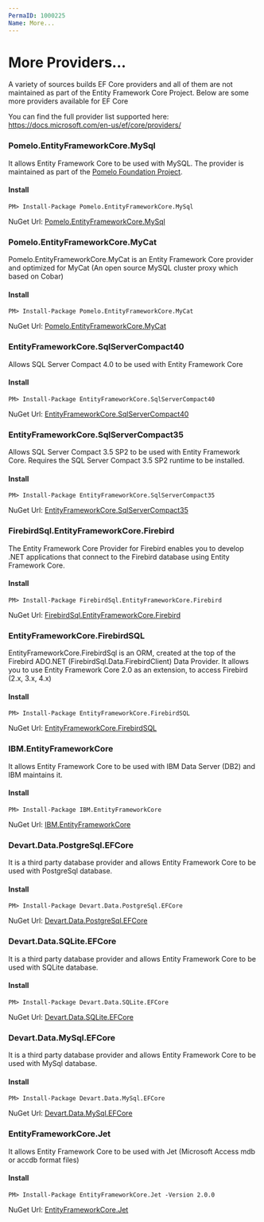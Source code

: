 ```yaml
---
PermaID: 1000225
Name: More...
---
```


# More Providers...

A variety of sources builds EF Core providers and all of them are not maintained as part of the Entity Framework Core Project. Below are some more providers available for EF Core

You can find the full provider list supported here: <a href="https://docs.microsoft.com/en-us/ef/core/providers/" target="_blank">https://docs.microsoft.com/en-us/ef/core/providers/</a>

### Pomelo.EntityFrameworkCore.MySql

It allows Entity Framework Core to be used with MySQL. The provider is maintained as part of the [Pomelo Foundation Project](https://github.com/PomeloFoundation/Pomelo.EntityFrameworkCore.MySql).

#### Install

`PM> Install-Package Pomelo.EntityFrameworkCore.MySql`

NuGet Url: [Pomelo.EntityFrameworkCore.MySql](https://www.nuget.org/packages/Pomelo.EntityFrameworkCore.MySql/)

### Pomelo.EntityFrameworkCore.MyCat

Pomelo.EntityFrameworkCore.MyCat is an Entity Framework Core provider and optimized for MyCat (An open source MySQL cluster proxy which based on Cobar)

#### Install

`PM> Install-Package Pomelo.EntityFrameworkCore.MyCat`

NuGet Url: [Pomelo.EntityFrameworkCore.MyCat](https://www.nuget.org/packages/Pomelo.EntityFrameworkCore.MyCat)

### EntityFrameworkCore.SqlServerCompact40

Allows SQL Server Compact 4.0 to be used with Entity Framework Core

#### Install

`PM> Install-Package EntityFrameworkCore.SqlServerCompact40`

NuGet Url: [EntityFrameworkCore.SqlServerCompact40](https://www.nuget.org/packages/EntityFrameworkCore.SqlServerCompact40)

### EntityFrameworkCore.SqlServerCompact35

Allows SQL Server Compact 3.5 SP2 to be used with Entity Framework Core. Requires the SQL Server Compact 3.5 SP2 runtime to be installed.

#### Install

`PM> Install-Package EntityFrameworkCore.SqlServerCompact35`

NuGet Url: [EntityFrameworkCore.SqlServerCompact35](https://www.nuget.org/packages/EntityFrameworkCore.SqlServerCompact35)

### FirebirdSql.EntityFrameworkCore.Firebird

The Entity Framework Core Provider for Firebird enables you to develop .NET applications that connect to the Firebird database using Entity Framework Core.

#### Install

`PM> Install-Package FirebirdSql.EntityFrameworkCore.Firebird`

NuGet Url: [FirebirdSql.EntityFrameworkCore.Firebird](https://www.nuget.org/packages/FirebirdSql.EntityFrameworkCore.Firebird)

### EntityFrameworkCore.FirebirdSQL

EntityFrameworkCore.FirebirdSql is an ORM, created at the top of the Firebird ADO.NET (FirebirdSql.Data.FirebirdClient) Data Provider. It allows you to use Entity Framework Core 2.0 as an extension, to access Firebird (2.x, 3.x, 4.x)

#### Install

`PM> Install-Package EntityFrameworkCore.FirebirdSQL`

NuGet Url: [EntityFrameworkCore.FirebirdSQL](https://www.nuget.org/packages/EntityFrameworkCore.FirebirdSQL)

### IBM.EntityFrameworkCore

It allows Entity Framework Core to be used with IBM Data Server (DB2) and IBM maintains it.

#### Install

`PM> Install-Package IBM.EntityFrameworkCore`

NuGet Url: [IBM.EntityFrameworkCore](https://www.nuget.org/packages/IBM.EntityFrameworkCore/)

### Devart.Data.PostgreSql.EFCore

It is a third party database provider and allows Entity Framework Core to be used with PostgreSql database.

#### Install

`PM> Install-Package Devart.Data.PostgreSql.EFCore`

NuGet Url: [Devart.Data.PostgreSql.EFCore](https://www.nuget.org/packages/Devart.Data.PostgreSql.EFCore)

### Devart.Data.SQLite.EFCore

It is a third party database provider and allows Entity Framework Core to be used with SQLite database.

#### Install

`PM> Install-Package Devart.Data.SQLite.EFCore`

NuGet Url: [Devart.Data.SQLite.EFCore](https://www.nuget.org/packages/Devart.Data.SQLite.EFCore)

### Devart.Data.MySql.EFCore

It is a third party database provider and allows Entity Framework Core to be used with MySql database.

#### Install

`PM> Install-Package Devart.Data.MySql.EFCore`

NuGet Url: [Devart.Data.MySql.EFCore](https://www.nuget.org/packages/Devart.Data.MySql.EFCore)

### EntityFrameworkCore.Jet

It allows Entity Framework Core to be used with Jet (Microsoft Access mdb or accdb format files)

#### Install

`PM> Install-Package EntityFrameworkCore.Jet -Version 2.0.0`

NuGet Url: [EntityFrameworkCore.Jet](https://www.nuget.org/packages/EntityFrameworkCore.Jet/)

